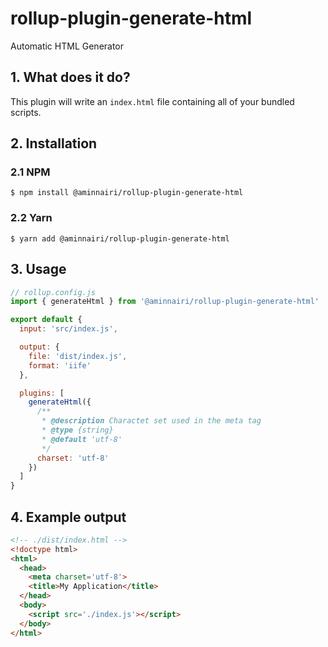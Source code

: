 # rollup-plugin-generate-html

Automatic HTML Generator

## 1. What does it do?

This plugin will write an `index.html` file containing all of your bundled scripts.

## 2. Installation

### 2.1 NPM

```shell
$ npm install @aminnairi/rollup-plugin-generate-html
```

### 2.2 Yarn

```shell
$ yarn add @aminnairi/rollup-plugin-generate-html
```

## 3. Usage

```javascript
// rollup.config.js
import { generateHtml } from '@aminnairi/rollup-plugin-generate-html'

export default {
  input: 'src/index.js',

  output: {
    file: 'dist/index.js',
    format: 'iife'
  },

  plugins: [
    generateHtml({
      /**
       * @description Charactet set used in the meta tag
       * @type {string}
       * @default 'utf-8'
       */
      charset: 'utf-8'
    })
  ]
}
```

## 4. Example output

```html
<!-- ./dist/index.html -->
<!doctype html>
<html>
  <head>
    <meta charset='utf-8'>
    <title>My Application</title>
  </head>
  <body>
    <script src='./index.js'></script>
  </body>
</html>
```